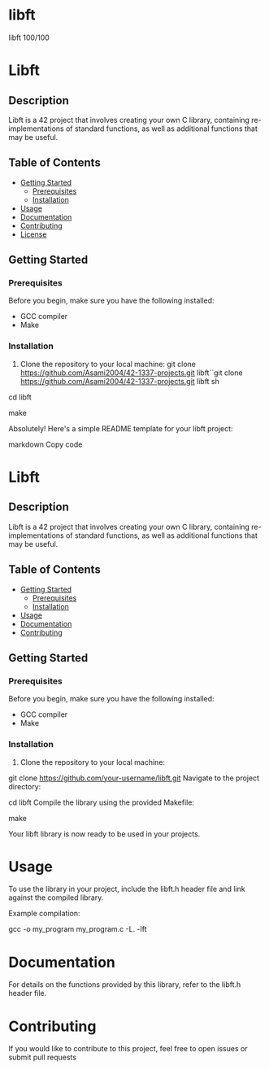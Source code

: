 # libft
libft 100/100

# Libft

## Description
Libft is a 42 project that involves creating your own C library,
containing re-implementations of standard functions, 
as well as additional functions that may be useful.

## Table of Contents
- [Getting Started](#getting-started)
  - [Prerequisites](#prerequisites)
  - [Installation](#installation)
- [Usage](#usage)
- [Documentation](#documentation)
- [Contributing](#contributing)
- [License](#license)

## Getting Started

### Prerequisites
Before you begin, make sure you have the following installed:
- GCC compiler
- Make

### Installation
1. Clone the repository to your local machine:
git clone https://github.com/Asami2004/42-1337-projects.git libft``git clone https://github.com/Asami2004/42-1337-projects.git libft sh

cd libft

make


Absolutely! Here's a simple README template for your libft project:

markdown
Copy code
# Libft

## Description
Libft is a 42 project that involves creating your own C library, containing re-implementations of standard functions, as well as additional functions that may be useful.

## Table of Contents
- [Getting Started](#getting-started)
  - [Prerequisites](#prerequisites)
  - [Installation](#installation)
- [Usage](#usage)
- [Documentation](#documentation)
- [Contributing](#contributing)

## Getting Started

### Prerequisites
Before you begin, make sure you have the following installed:
- GCC compiler
- Make

### Installation
1. Clone the repository to your local machine:

 git clone https://github.com/your-username/libft.git
Navigate to the project directory:

 cd libft
Compile the library using the provided Makefile:

make


Your libft library is now ready to be used in your projects.

# Usage
To use the library in your project, include the libft.h header file and link against the compiled library.

Example compilation:

 gcc -o my_program my_program.c -L. -lft

# Documentation

For details on the functions provided by this library, refer to the libft.h header file.

# Contributing

If you would like to contribute to this project, feel free to open issues or submit pull requests
